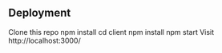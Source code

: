 ## Deployment

Clone this repo
npm install
cd client
npm install
npm start
Visit http://localhost:3000/

